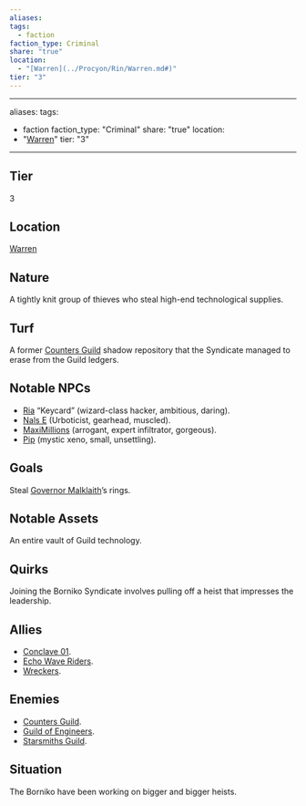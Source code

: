 ```yaml
---
aliases: 
tags:
  - faction
faction_type: Criminal
share: "true"
location:
  - "[Warren](../Procyon/Rin/Warren.md#)"
tier: "3"
---
```

---
aliases: 
tags:
  - faction
faction_type: "Criminal"
share: "true"
location:
  - "[Warren](../Procyon/Rin/Warren.md#)"
tier: "3"
---
## Tier

3

## Location

[Warren](../Procyon/Rin/Warren.md.md#.md#)

## Nature

A tightly knit group of thieves who steal high-end technological supplies.

## Turf

A former [Counters Guild](./Counters%20Guild.md) shadow repository that the Syndicate managed to erase from the Guild ledgers.

## Notable NPCs

- [Ria](Ria.md) “Keycard” (wizard-class hacker, ambitious, daring).
- [Nals E](Nals%20E.md) (Urboticist, gearhead, muscled).
- [MaxiMillions](MaxiMillions.md) (arrogant, expert infiltrator, gorgeous).
- [Pip](Pip.md) (mystic xeno, small, unsettling).


## Goals

Steal [Governor Malklaith](../Characters/Governor%20Ritam%20al%E2%80%99Malklaith.md)’s rings.

## Notable Assets

An entire vault of Guild technology.

## Quirks

Joining the Borniko Syndicate involves pulling off a heist that impresses the leadership.

## Allies

- [Conclave 01](./Conclave%2001.md).
- [Echo Wave Riders](./Echo%20Wave%20Riders.md).
- [Wreckers](./Wreckers.md).


## Enemies

- [Counters Guild](./Counters%20Guild.md).
- [Guild of Engineers](./Guild%20of%20Engineers.md).
- [Starsmiths Guild](./Starsmiths%20Guild.md).


## Situation

The Borniko have been working on bigger and bigger heists.
